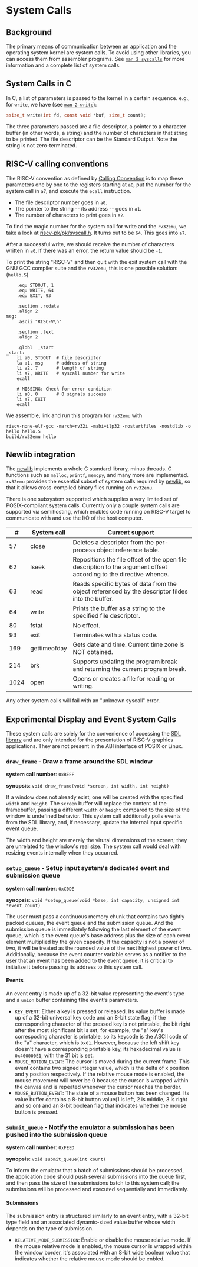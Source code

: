 # System Calls

## Background

The primary means of communication between an application and the operating system kernel are system calls.
To avoid using other libraries, you can access them from assembler programs.
See [`man 2 syscalls`](http://man7.org/linux/man-pages/man2/syscalls.2.html) for more information and a complete list of system calls.

## System Calls in C

In C, a list of parameters is passed to the kernel in a certain sequence. e.g., for `write`, we have (see [`man 2 write`](https://man7.org/linux/man-pages/man2/write.2.html)):
```c
ssize_t write(int fd, const void *buf, size_t count);
```

The three parameters passed are a file descriptor, a pointer to a character buffer (in other words, a string) and the number of characters in that string to be printed.
The file descriptor can be the Standard Output.
Note the string is not zero-terminated.

## RISC-V calling conventions

The RISC-V convention as defined by [Calling Convention](https://riscv.org/wp-content/uploads/2015/01/riscv-calling.pdf) is to map these parameters one by one to the registers starting at `a0`, put the number for the system call in `a7`, and execute the `ecall` instruction.
* The file descriptor number goes in `a0`.
* The pointer to the string -- its address -- goes in `a1`.
* The number of characters to print goes in `a2`.

To find the magic number for the system call for write and the `rv32emu`, we take a look at [riscv-pk/pk/syscall.h](https://github.com/riscv/riscv-pk/blob/master/pk/syscall.h).
It turns out to be `64`. This goes into `a7`.

After a successful write, we should receive the number of characters written in `a0`.
If there was an error, the return value should be `-1`.

To print the string "RISC-V" and then quit with the exit system call with the GNU GCC compiler suite and the `rv32emu`, this is one possible solution: (`hello.S`)

```assembly
    .equ STDOUT, 1
    .equ WRITE, 64
    .equ EXIT, 93

    .section .rodata
    .align 2
msg:
    .ascii "RISC-V\n"

    .section .text
    .align 2

    .globl  _start
_start:
    li a0, STDOUT  # file descriptor
    la a1, msg     # address of string
    li a2, 7       # length of string
    li a7, WRITE   # syscall number for write
    ecall

    # MISSING: Check for error condition
    li a0, 0       # 0 signals success
    li a7, EXIT
    ecall
```

We assemble, link and run this program for `rv32emu` with
```shell
riscv-none-elf-gcc -march=rv32i -mabi=ilp32 -nostartfiles -nostdlib -o hello hello.S
build/rv32emu hello
```

## Newlib integration

The [newlib](https://sourceware.org/newlib/) implements a whole C standard library, minus threads. C functions such as `malloc`, `printf`, `memcpy`, and many more are implemented. `rv32emu` provides the essential subset of system calls required by [newlib](https://sourceware.org/newlib/), so that it allows cross-compiled binary files running on `rv32emu`.

There is one subsystem supported which supplies a very limited set of POSIX-compliant system calls.
Currently only a couple system calls are supported via semihosting, which enables code running on RISC-V target to communicate with and use the I/O of the host computer.

|#     | System call  | Current support |
|------|--------------|-----------------|
|   57 | close        | Deletes a descriptor from the per-process object reference table. |
|   62 | lseek        | Repositions the file offset of the open file description to the argument offset according to the directive whence. |
|   63 | read         | Reads specific bytes of data from the object referenced by the descriptor fildes into the buffer. |
|   64 | write        | Prints the buffer as a string to the specified file descriptor. |
|   80 | fstat        | No effect. |
|   93 | exit         | Terminates with a status code. |
|  169 | gettimeofday | Gets date and time. Current time zone is NOT obtained. |
|  214 | brk          | Supports updating the program break and returning the current program break. |
| 1024 | open         | Opens or creates a file for reading or writing. |

Any other system calls will fail with an "unknown syscall" error.

## Experimental Display and Event System Calls

These system calls are solely for the convenience of accessing the [SDL library](https://www.libsdl.org/) and are only intended for the presentation of RISC-V graphics applications. They are not present in the ABI interface of POSIX or Linux.

### `draw_frame` - Draw a frame around the SDL window

**system call number**: `0xBEEF`

**synopsis**: `void draw_frame(void *screen, int width, int height)`

If a window does not already exist, one will be created with the specified `width` and `height`. The `screen` buffer will replace the content of the framebuffer, passing a different `width` or `height` compared to the size of the window is undefined behavior. This system call additionally polls events from the SDL library, and, if necessary, update the internal input specific event queue.

The width and height are merely the virutal dimensions of the screen; they are unrelated to the window's real size. The system call would deal with resizing events internally when they occurred.

### `setup_queue` - Setup input system's dedicated event and submission queue

**system call number**: `0xC0DE`

**synopsis**: `void *setup_queue(void *base, int capacity, unsigned int *event_count)`

The user must pass a continuous memory chunk that contains two tightly packed queues, the event queue and the submission queue. And the submission queue is immediately following the last element of the event queue, which is the event queue's base address plus the size of each event element multiplied by the given capacity. If the capacity is not a power of two, it will be treated as the rounded value of the next highest power of two. Additionally, because the event counter variable serves as a notifier to the user that an event has been added to the event queue, it is critical to initialize it before passing its address to this system call.

#### Events

An event entry is made up of a 32-bit value representing the event's type and a `union` buffer containing t1he event's parameters.

* `KEY_EVENT`: Either a key is pressed or released. Its value buffer is made up of a 32-bit universal key code and an 8-bit state flag; if the corresponding character of the pressed key is not printable, the bit right after the most significant bit is set; for example, the "a" key's correspoding character is printable, so its keycode is the ASCII code of the "a" character, which is `0x61`. However, because the left shift key doesn't have a corresponding printable key, its hexadecimal value is `0x400000E1`, with the 31 bit is set.
* `MOUSE_MOTION_EVENT`: The cursor is moved during the current frame. This event contains two signed integer value, which is the delta of x position and y position respectively. If the relative mouse mode is enabled, the mouse movement will never be 0 because the cursor is wrapped within the canvas and is repeated whenever the cursor reaches the border. 
* `MOUSE_BUTTON_EVENT`: The state of a mouse button has been changed. Its value buffer contains a 8-bit button value(1 is left, 2 is middle, 3 is right and so on) and an 8-bit boolean flag that indicates whether the mouse button is pressed.

### `submit_queue` - Notify the emulator a submission has been pushed into the submission queue

**system call number**: `0xFEED`

**synopsis**: `void submit_queue(int count)`

To inform the emulator that a batch of submissions should be processed, the application code should push several submissions into the queue first, and then pass the size of the submissions batch to this system call; the submissions will be processed and executed sequentially and immediately.

#### Submissions

The submission entry is structured similarly to an event entry, with a 32-bit type field and an associated dynamic-sized value buffer whose width depends on the type of submission.

* `RELATIVE_MODE_SUBMISSION`: Enable or disable the mouse relative mode. If the mouse relative mode is enabled, the mouse cursor is wrapped within the window border, it's associated with an 8-bit wide boolean value that indicates whether the relative mouse mode should be enbled.
